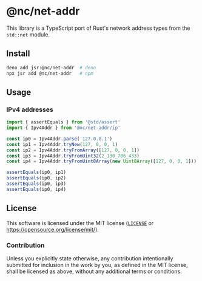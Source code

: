 # @nc/net-addr

This library is a TypeScript port of Rust's network address types from the `std::net` module.

## Install
```sh
deno add jsr:@nc/net-addr  # deno
npx jsr add @nc/net-addr   # npm
```

## Usage
### IPv4 addresses
```ts
import { assertEquals } from '@std/assert'
import { Ipv4Addr } from '@nc/net-addr/ip'

const ip0 = Ipv4Addr.parse('127.0.0.1')
const ip1 = Ipv4Addr.tryNew(127, 0, 0, 1)
const ip2 = Ipv4Addr.tryFromArray([127, 0, 0, 1])
const ip3 = Ipv4Addr.tryFromUint32(2_130_706_433)
const ip4 = Ipv4Addr.tryFromUint8Array(new Uint8Array([127, 0, 0, 1]))

assertEquals(ip0, ip1)
assertEquals(ip0, ip2)
assertEquals(ip0, ip3)
assertEquals(ip0, ip4)
```

## License

This software is licensed under the MIT license ([`LICENSE`](./LICENSE) or
<https://opensource.org/license/mit/>).

### Contribution

Unless you explicitly state otherwise, any contribution intentionally submitted
for inclusion in the work by you, as defined in the MIT license, shall be
licensed as above, without any additional terms or conditions.
